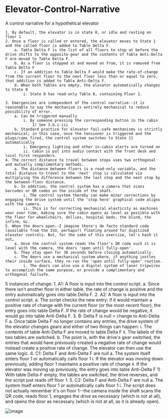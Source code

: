 # Elevator-Control-Narrative
A control narrative for a hypothetical elevator

	1. By default, the elevator is in state 0, or idle and resting on floor 1
	2. Once a floor is called or entered, the elevator moves to State 1 and the called floor is added to Table Delta F.
		a. Table Delta F is the list of all floors to stop at before the drive shifts to the opposite gear and the contents of Table Anti-Delta F are moved to Table Delta F.
		b. As a floor is stopped at and moved on from, it is removed from Table Delta F
		c. If an addition to Table Delta F would make the rate-of-change from the current floor to the next floor less than or equal to zero, that addition is added to Table Anti-Delta F.
		d. When both Tables are empty, the elevator automatically changes to State 0
			i. State 0 has read-only Table 0, containing Floor 1.
	
	3. Emergencies are independent of the control narrative--it is reasonable to say the mechanism is entirely mechanical to reduce possibility of error.
		a. Can be triggered manually 
			i. By someone pressing the corresponding button in the cabin
				1) See 3.b.i-iii
		b. Standard practice for elevator fail-safe mechanisms is strictly mechanical; in this case, once the tensioner is triggered and the plugs/cams fired, the control system switches to State 11 automatically
			i. Emergency lighting and other in-cabin alerts are turned on
			ii. Cabin is put into audio contact with the front desk and local first responders.							
	4. The correct distance to travel between stops uses two orthogonal and mutually complimentary methods.
		a. The distance between floors is a read-only variable, and the total distance to travel to the 'next' stop is calculated via multiplying the difference between the last stop and the next stop by the between-floor distance.
		b. In addition, the control system has a camera that scans barcodes or QR codes on the inside of the shaft.
			i. The control system thereby can make minor corrections by engaging the drive system until the 'stop here' graphical code aligns with the camera.
			ii. This is for correcting mechanical elasticity as machines wear over time, making sure the cabin opens as level as possible with the floor for wheelchairs, dollies, hospital beds, the blind, the infirm, &c.
	5. When the doors open--I imagine there's de facto standard code (available from the ISO, perhaps?) floating around for digitized elevator controls. But, for the sake of this exercise, let's hash it out…
		a. Once the control system reads the floor's QR code such it is level with the camera, the doors 'open until fully-open'.
		b. They stay open for 30 seconds before closing automatically.
		c. The doors use a mechanical system where, if anything jostles their inside surface, they re-run the 'open until fully-open' routine.
			i. The doors can also use a digital system of laser tripwires to accomplish the same purpose, or provide a complimentary and orthogonal failsafe.
			
5 instances of change:
	1. A1: A floor is input into the control script.
		a. Since there isn't another floor in either table, the rate of change is positive and the entry automatically goes into table Delta F.
	2. A2: A floor is input into the control script.
		a. The script checks the new entry: if it would maintain a positive rate of change with the current floor (or the most-recent floor), the entry goes into table Delta F. If the rate of change would be negative, it would go into table Anti-Delta F.
	3. B: Delta F is null > change to Anti-Delta F
		a. Once table Delta F no longer contains any entries, the drive system of the elevator changes gears and either of two things can happen:
			i. The contents of table Anti-Delta F are moved to table Delta F
			ii. The labels of the two tables are switched.
		b. The point is, with the drive's gear switched, the entries that would have previously created a negative rate of change would instead create a positive rate of change. The elevator can then use the same logic.
	4. C1: Delta F and Anti-Delta F are null
		a. The system itself enters floor 1 or automatically calls floor 1
			i. If the elevator was moving down previously, adding floor 1 maintains a positive rate of change
			ii. If the elevator was moving up previously, the entry goes into table Anti-Delta F
				1) With table Delta-F empty, the tables are switched, the drive reverses, and the script just reads off floor 1.
	5. C2: Delta F and Anti-Delta F are null
		a. The system itself enters floor 1 or automatically calls floor 1
			i. The script does not actually remember it's on floor 1--the camera inside the shaft scans the QR code, reads floor 1, engages the drive as necessary (which is not at all), and opens the door as necessary (which is not at all, as it is already open).
	
![image](https://user-images.githubusercontent.com/81997990/126215997-f0a98242-fa0f-41a3-8514-deb9d5ef1790.png)
